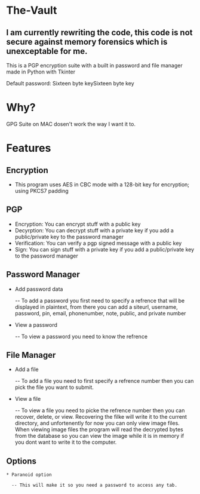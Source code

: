 # The-Vault

## I am currently rewriting the code, this code is not secure against memory forensics which is unexceptable for me.

This is a PGP encryption suite with a built in password and file manager made in Python with Tkinter


Default password:
Sixteen byte keySixteen byte key


# Why?

GPG Suite on MAC dosen't work the way I want it to.

# Features 

## Encryption

 * This program uses AES in CBC mode with a 128-bit key for encryption; using PKCS7 padding
 
## PGP
  * Encryption: You can encrypt stuff with a public key
  * Decyrption: You can decrypt stuff with a private key if you add a public/private key to the password manager
  * Verification: You can verify a pgp signed message with a public key
  * Sign: You can sign stuff with a private key if you add a public/private key to the password manager

## Password Manager
   * Add password data 
   
        -- To add a password you first need to  specify a refrence that will be displayed in plaintext, from there you can add a siteurl, username, password, pin, email, phonenumber, note, public, and private number
        
   * View a password
   
        -- To view a password you need to know the refrence

## File Manager
   * Add a file
   
       -- To add a file you need to first specify a refrence number then you can pick the file you want to submit.
       
   * View a file 
   
      -- To view a file you need to picke the refrence number then you can recover, delete, or view.  Recovering the filke will write it to the current directory, and unfortenently for now you can only view image files. When viewing image files the program will read the decrypted bytes from the database so you can view the image while it is in memory if you dont want to write it to the computer.


## Options
    * Paranoid option
    
      -- This will make it so you need a password to access any tab.
